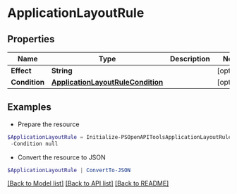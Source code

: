 # ApplicationLayoutRule
## Properties

Name | Type | Description | Notes
------------ | ------------- | ------------- | -------------
**Effect** | **String** |  | [optional] 
**Condition** | [**ApplicationLayoutRuleCondition**](ApplicationLayoutRuleCondition.md) |  | [optional] 

## Examples

- Prepare the resource
```powershell
$ApplicationLayoutRule = Initialize-PSOpenAPIToolsApplicationLayoutRule  -Effect null `
 -Condition null
```

- Convert the resource to JSON
```powershell
$ApplicationLayoutRule | ConvertTo-JSON
```

[[Back to Model list]](../README.md#documentation-for-models) [[Back to API list]](../README.md#documentation-for-api-endpoints) [[Back to README]](../README.md)

